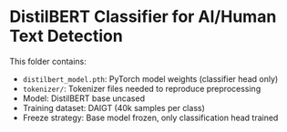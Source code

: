 # DistilBERT Classifier for AI/Human Text Detection

This folder contains:
- `distilbert_model.pth`: PyTorch model weights (classifier head only)
- `tokenizer/`: Tokenizer files needed to reproduce preprocessing
- Model: DistilBERT base uncased
- Training dataset: DAIGT (40k samples per class)
- Freeze strategy: Base model frozen, only classification head trained